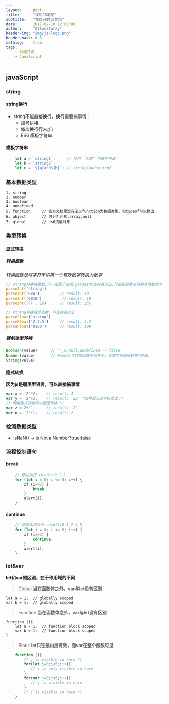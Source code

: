 ```yaml
---
layout:     post
title:      "我的JS笔记"
subtitle:   "我自己的js文档"
date:       2017-02-10 12:00:00
author:     "AllocatorXy"
header-img: "img/js-logo.png"
header-mask: 0.3
catalog:    true
tags:
    - 前端开发
    - JavaScript
---
```


## javaScript

### string

#### string换行
- string不能直接换行，换行需要搞事情：
    + 加号拼接
    + 每次换行行末加\
    + ES6 模板字符串

#### 模板字符串
```javascript
    let a = `string1`;     // 使用``代替''包裹字符串
    let b = `string2`;
    let c = `${a}and${b}`; // string1andstring2
```

### 基本数据类型
    1. string
    2. number
    3. boolean
    4. undefined
    5. function     // 官方文档里没有定义function为数据类型，但typeof可以弹出
    6. object       // 可分为元素,array,null
    7. global       // es6顶层对象

### 类型转换

#### 显式转换

##### 转换函数
*转换函数是将字符串中第一个有效数字转换为数字*
```javascript
// string转换成整数,不一定是十进制,parseInt支持基方法,可指定基数来转换其他数字为十进制
parseInt('string')   
parseInt('0xA')         // result: 10
parseInt('0010')         // result: 10
parseInt('FF', 16)      // result: 255

// string转换成浮点数，不支持基方法
parseFloat('string')    
parseFloat('2.2.5')     // result: 2.2
parseFloat('0100')      // result: 100
```

##### 强制类型转换
```javascript
Boolean(value)      // '',0,null,undefined -> false
Number(value)       // Number与转换函数不同在于，非数字将直接转换为NaN
String(value)
```

#### 隐式转换
**因为js是弱类型语言，可以直接搞事情**

```javascript
var x = '2'*2;    // result: 4
var y = '2'+2;    // result: '22' *加号就当连字符处理了*
/* 利用隐式转换可以便捷转换 */
var z = 2+'';     // result: '2'
var n = '2'*1;    // result: 2
```

### 检测数据类型
- isNaN() -> is Not a Number?true:false

### 流程控制语句

#### break
```javascript
    // 停止执行 result:0 1 2
    for (let i = 0; i <= 5; i++) {
        if (i==3) {
            break;
        }
        alert(i);
    }
```

#### continue
```javascript
    // 跳过本次执行 result:0 1 2 4 5
    for (let i = 0; i <= 5; i++) {
        if (i==3) {
            continue;
        }
        alert(i);
    }
```

### let&var
**let和var的区别，在于作用域的不同**

>Global
**当在函数体之外，var与let没有区别**

    let a = 1;  // globally scoped
    var b = 1;  // globally scoped

>Function
**当在函数体之外，var与let没有区别**

    function (){
        let a = 1;  // function block scoped
        var b = 1;  // function block scoped
    }

>Block
**let只在最内层有效，而var在整个函数可见**

```javascript
    function (){
        /* j is visible in here */
        for(let i=0;i<5;i++){
           // i is only visible in here
        }
        for(var j=0;j<5;j++){
           // j is visible in here
        }
        /* j is visible in here */
    }
```
